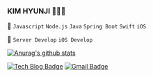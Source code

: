 ### KIM HYUNJI  👩🏻‍💻  
  
📌 `Javascript` `Node.js` `Java`  `Spring Boot` `Swift` `iOS`<br>
  
📌 `Server Develop` `iOS Develop`
  
[![Anurag's github stats](https://github-readme-stats.vercel.app/api?username=khyunjiee&show_icons=true&theme=tokyonight)](https://github.com/anuraghazra/github-readme-stats)

<div>

  [![Tech Blog Badge](http://img.shields.io/badge/-Tech%20blog-96588A?style=flat&link=https://purple-log.tistory.com/)](https://purple-log.tistory.com/)
  [![Gmail Badge](https://img.shields.io/badge/Gmail-d14836?style=flat&logo=Gmail&logoColor=white&link=mailto:snugyun01@gmail.com)](mailto:khyunjiee@gmail.com)
  
</div>

<!--
**khyunjiee/khyunjiee** is a ✨ _special_ ✨ repository because its `README.md` (this file) appears on your GitHub profile.

Here are some ideas to get you started:

- 🔭 I’m currently working on ...
- 🌱 I’m currently learning ...
- 👯 I’m looking to collaborate on ...
- 🤔 I’m looking for help with ...
- 💬 Ask me about ...
- 📫 How to reach me: ...
- 😄 Pronouns: ...
- ⚡ Fun fact: ...
-->
